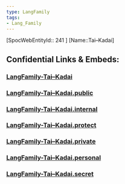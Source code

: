 ```yaml
---
type: LangFamily
tags: 
- Lang_Family
---
```

[SpocWebEntityId:: 241 ]
[Name::Tai–Kadai]


## Confidential Links & Embeds: 

### [LangFamily-Tai–Kadai](/_Standards/Language/Lang~Family/LangFamily-Tai–Kadai.md) 

### [LangFamily-Tai–Kadai.public](/_public/Language/Lang~Family/LangFamily-Tai–Kadai.public.md) 

### [LangFamily-Tai–Kadai.internal](/_internal/Language/Lang~Family/LangFamily-Tai–Kadai.internal.md) 

### [LangFamily-Tai–Kadai.protect](/_protect/Language/Lang~Family/LangFamily-Tai–Kadai.protect.md) 

### [LangFamily-Tai–Kadai.private](/_private/Language/Lang~Family/LangFamily-Tai–Kadai.private.md) 

### [LangFamily-Tai–Kadai.personal](/_personal/Language/Lang~Family/LangFamily-Tai–Kadai.personal.md) 

### [LangFamily-Tai–Kadai.secret](/_secret/Language/Lang~Family/LangFamily-Tai–Kadai.secret.md)

